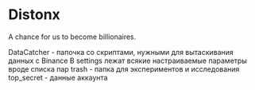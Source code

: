 # Distonx
A chance for us to become billionaires.

DataCatcher - папочка со скриптами, нужными для вытаскивания данных с Binance
В settings лежат всякие настраиваемые параметры вроде списка пар
trash - папка для экспериментов и исследования
top_secret - данные аккаунта

